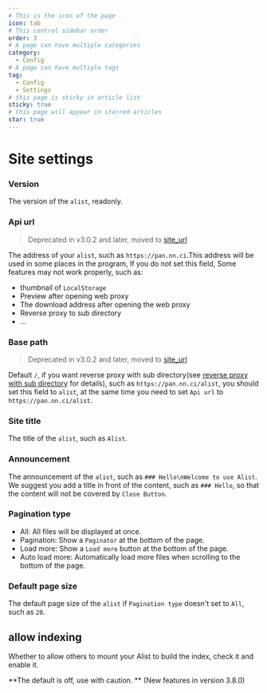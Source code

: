 ```yaml
---
# This is the icon of the page
icon: tab
# This control sidebar order
order: 3
# A page can have multiple categories
category:
  - Config
# A page can have multiple tags
tag:
  - Config
  - Settings
# this page is sticky in article list
sticky: true
# this page will appear in starred articles
star: true
---
```


# Site settings

### Version

The version of the `alist`, readonly.

### Api url

> Deprecated in v3.0.2 and later, moved to [site_url](./configuration.md#site-url)

The address of your `alist`, such as `https://pan.nn.ci`.This address will be used in some places in the program, If you do not set this field, Some features may not work properly, such as:
- thumbnail of `LocalStorage`
- Preview after opening web proxy
- The download address after opening the web proxy
- Reverse proxy to sub directory
- ...

### Base path

> Deprecated in v3.0.2 and later, moved to [site_url](./configuration.md#site-url)

Default `/`, if you want reverse proxy with sub directory(see [reverse proxy with sub directory](../faq/howto.md#how-to-reverse-proxy-with-sub-directory) for details), such as `https://pan.nn.ci/alist`, you should set this field to `alist`, at the same time you need to set `Api url` to `https://pan.nn.ci/alist`.

### Site title

The title of the `alist`, such as `Alist`.

### Announcement

The announcement of the `alist`, such as `### Hello\nWelcome to use Alist`. We suggest you add a title in front of the content, such as `### Hello`, so that the content will not be covered by `Close Button`.

### Pagination type

- All: All files will be displayed at once.
- Pagination: Show a `Paginator` at the bottom of the page.
- Load more: Show a `Load more` button at the bottom of the page.
- Auto load more: Automatically load more files when scrolling to the bottom of the page.

### Default page size

The default page size of the `alist` if `Pagination type` doesn't set to `All`, such as `20`.

## allow indexing

Whether to allow others to mount your Alist to build the index, check it and enable it.

**The default is off, use with caution. **  (New features in version 3.8.0)
